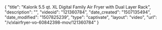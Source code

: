 {
    "title": "Kalorik 5.5 qt. XL Digital Family Air Fryer with Dual Layer Rack",
    "description": "",
    "videoid": "121360784",
    "date_created": "1507135494",
    "date_modified": "1507825239",
    "type": "captivate",
    "layout": "video",
    "url": "\/v\/xlairfryer-vo-60842398-mov\/121360784"
}